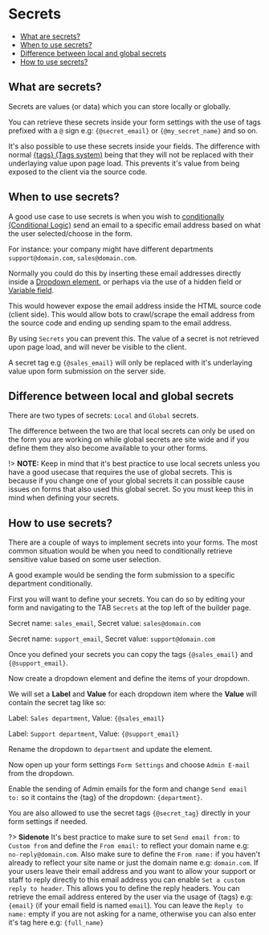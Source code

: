 # Secrets

* [What are secrets?](#what-are-secrets)
* [When to use secrets?](#when-to-use-secrets)
* [Difference between local and global secrets](#difference-between-local-and-global-secrets)
* [How to use secrets?](#how-to-use-secrets)

## What are secrets?

Secrets are values (or data) which you can store locally or globally.

You can retrieve these secrets inside your form settings with the use of tags prefixed with a `@` sign e.g: `{@secret_email}` or `{@my_secret_name}` and so on.

It's also possible to use these secrets inside your fields. The difference with normal [{tags} (Tags system)](tags-system.md) being that they will not be replaced with their underlaying value upon page load. This prevents it's value from being exposed to the client via the source code.

## When to use secrets?

A good use case to use secrets is when you wish to [conditionally (Conditional Logic)](conditional-logic.md) send an email to a specific email address based on what the user selected/choose in the form.

For instance: your company might have different departments `support@domain.com`, `sales@domain.com`.

Normally you could do this by inserting these email addresses directly inside a [Dropdown element](dropdown.md), or perhaps via the use of a hidden field or [Variable field](variable-fields.md).

This would however expose the email address inside the HTML source code (client side). This would allow bots to crawl/scrape the email address from the source code and ending up sending spam to the email address.

By using `Secrets` you can prevent this. The value of a secret is not retrieved upon page load, and will never be visible to the client.

A secret tag e.g `{@sales_email}` will only be replaced with it's underlaying value upon form submission on the server side.

## Difference between local and global secrets

There are two types of secrets: `Local` and `Global` secrets.

The difference between the two are that local secrets can only be used on the form you are working on while global secrets are site wide and if you define them they also become available to your other forms.

!> **NOTE:** Keep in mind that it's best practice to use local secrets unless you have a good usecase that requires the use of global secrets. This is because if you change one of your global secrets it can possible cause issues on forms that also used this global secret. So you must keep this in mind when defining your secrets.

## How to use secrets?

There are a couple of ways to implement secrets into your forms. The most common situation would be when you need to conditionally retrieve sensitive value based on some user selection.

A good example would be sending the form submission to a specific department conditionally.

First you will want to define your secrets. You can do so by editing your form and navigating to the TAB `Secrets` at the top left of the builder page.

Secret name: `sales_email`,  Secret value: `sales@domain.com`

Secret name: `support_email`,  Secret value: `support@domain.com`

Once you defined your secrets you can copy the tags `{@sales_email}` and `{@support_email}`.

Now create a dropdown element and define the items of your dropdown.

We will set a **Label** and **Value** for each dropdown item where the **Value** will contain the secret tag like so:

Label: `Sales department`, Value: `{@sales_email}`

Label: `Support department`, Value: `{@support_email}`

Rename the dropdown to `department` and update the element.

Now open up your form settings `Form Settings` and choose `Admin E-mail` from the dropdown.

Enable the sending of Admin emails for the form and change `Send email to:` so it contains the {tag} of the dropdown: `{department}`.

You are also allowed to use the secret tags `{@secret_tag}` directly in your form settings if needed. 

?> **Sidenote** It's best practice to make sure to set `Send email from:` to `Custom from` and define the `From email:` to reflect your domain name e.g: `no-reply@domain.com`. Also make sure to define the `From name:` if you haven't already to reflect your site name or just the domain name e.g: `domain.com`. If your users leave their email address and you want to allow your support or staff to reply directly to this email address you can enable `Set a custom reply to header`. This allows you to define the reply headers. You can retrieve the email address entered by the user via the usage of {tags} e.g: `{email}` (if your email field is named `email`). You can leave the `Reply to name:` empty if you are not asking for a name, otherwise you can also enter it's tag here e.g: `{full_name}`


